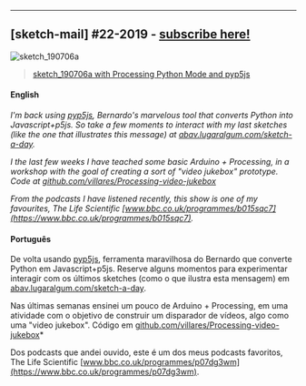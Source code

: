 ---

## [sketch-mail] #22-2019 - [subscribe here!](/sketch-mail)

![sketch_190706a](https://raw.githubusercontent.com/villares/sketch-a-day/master/2019/sketch_190706a/7566.png)

> [sketch_190706a with Processing Python Mode and pyp5js](https://github.com/villares/sketch-a-day/tree/master/2019/sketch_190706a)

#### English

*I'm back using [pyp5js](https:/github.com/berinhard/pyp5js), Bernardo's marvelous tool that converts Python into Javascript+p5js. So take a few moments to interact with my last sketches (like the one that illustrates this message) at [abav.lugaralgum.com/sketch-a-day](https:abav.lugaralgum.com/sketch-a-day).*

*I the last few weeks I have teached some basic Arduino + Processing, in a workshop with the goal of creating a sort of "video jukebox" prototype. Code at [github.com/villares/Processing-video-jukebox](http://github.com/villares/Processing-video-jukebox)*

*From the podcasts I have listened recently, this show is one of my favourites, The Life Scientific [www.bbc.co.uk/programmes/b015sqc7](https://www.bbc.co.uk/programmes/b015sqc7).*


#### Português

De volta usando [pyp5js](https:/github.com/berinhard/pyp5js), ferramenta maravilhosa do Bernardo que converte Python em Javascript+p5js. Reserve alguns momentos para experimentar interagir com os últimos sketches (como o que ilustra esta mensagem) em [abav.lugaralgum.com/sketch-a-day](https:abav.lugaralgum.com/sketch-a-day).

Nas últimas semanas ensinei um pouco de Arduino + Processing, em uma atividade com o objetivo de construir um disparador de vídeos, algo como uma "video jukebox". Código em [github.com/villares/Processing-video-jukebox](http://github.com/villares/Processing-video-jukebox)*

Dos podcasts que andei ouvido, este é um dos meus podcasts favoritos, The Life Scientific [www.bbc.co.uk/programmes/p07dg3wm](https://www.bbc.co.uk/programmes/p07dg3wm).
